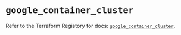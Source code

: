# `google_container_cluster`

Refer to the Terraform Registory for docs: [`google_container_cluster`](https://registry.terraform.io/providers/hashicorp/google-beta/4.73.1/docs/resources/google_container_cluster).
